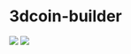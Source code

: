 # 3dcoin-builder

[![](https://images.microbadger.com/badges/version/hodlitio/3dcoin-builder.svg)](https://microbadger.com/images/hodlitio/3dcoin-builder "Get your own version badge on microbadger.com")
[![](https://images.microbadger.com/badges/image/hodlitio/3dcoin-builder.svg)](https://microbadger.com/images/hodlitio/3dcoin-builder "Get your own image badge on microbadger.com")
